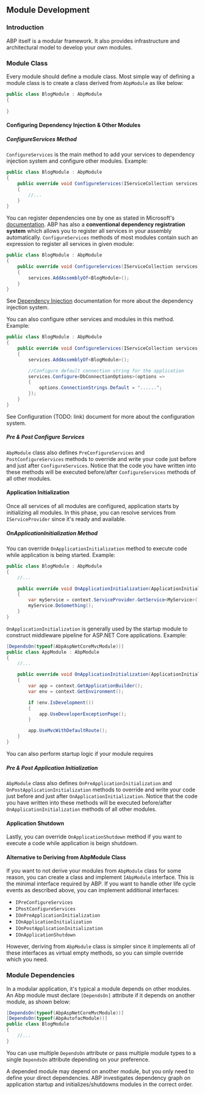 ﻿## Module Development

### Introduction

ABP itself is a modular framework. It also provides infrastructure and architectural model to develop your own modules.

### Module Class

Every module should define a module class. Most simple way of defining a module class is to create a class derived from ``AbpModule`` as like below:

````C#
public class BlogModule : AbpModule
{
            
}

````

#### Configuring Dependency Injection & Other Modules

##### ConfigureServices Method

``ConfigureServices`` is the main method to add your services to dependency injection system and configure other modules. Example:

````C#
public class BlogModule : AbpModule
{
    public override void ConfigureServices(IServiceCollection services)
    {
        //...
    }
}
````

You can register dependencies one by one as stated in Microsoft's <a href="https://docs.microsoft.com/en-us/aspnet/core/fundamentals/dependency-injection" target="_blank">documentation</a>. ABP has also a **conventional dependency registration system** which allows you to register all services in your assembly automatically. ``ConfigureServices`` methods of most modules contain such an expression to register all services in given module:

````C#
public class BlogModule : AbpModule
{
    public override void ConfigureServices(IServiceCollection services)
    {
        services.AddAssemblyOf<BlogModule>();
    }
}
````

See [Dependency Injection](Dependency-Injection.md) documentation for more about the dependency injection system.

You can also configure other services and modules in this method. Example:

````C#
public class BlogModule : AbpModule
{
    public override void ConfigureServices(IServiceCollection services)
    {
        services.AddAssemblyOf<BlogModule>();

        //Configure default connection string for the application
        services.Configure<DbConnectionOptions>(options =>
        {
            options.ConnectionStrings.Default = "......";
        });
    }
}
````

See Configuration (TODO: link) document for more about the configuration system.

##### Pre & Post Configure Services

``AbpModule`` class also defines ``PreConfigureServices`` and ``PostConfigureServices`` methods to override and write your code just before and just after ``ConfigureServices``. Notice that the code you have written into these methods will be executed before/after ``ConfigureServices`` methods of all other modules.

#### Application Initialization

Once all services of all modules are configured, application starts by initializing all modules. In this phase, you can resolve services from ``IServiceProvider`` since it's ready and available.

##### OnApplicationInitialization Method

You can override ``OnApplicationInitialization`` method to execute code while application is being started. Example:

````C#
public class BlogModule : AbpModule
{
    //...

    public override void OnApplicationInitialization(ApplicationInitializationContext context)
    {
        var myService = context.ServiceProvider.GetService<MyService>();
        myService.DoSomething();
    }
}
````

``OnApplicationInitialization`` is generally used by the startup module to construct middleware pipeline for ASP.NET Core applications. Example:

````C#
[DependsOn(typeof(AbpAspNetCoreMvcModule))]
public class AppModule : AbpModule
{
    //...

    public override void OnApplicationInitialization(ApplicationInitializationContext context)
    {
        var app = context.GetApplicationBuilder();
        var env = context.GetEnvironment();

        if (env.IsDevelopment())
        {
            app.UseDeveloperExceptionPage();
        }

        app.UseMvcWithDefaultRoute();
    }
}
````

You can also perform startup logic if your module requires

##### Pre & Post Application Initialization

``AbpModule`` class also defines ``OnPreApplicationInitialization`` and ``OnPostApplicationInitialization`` methods to override and write your code just before and just after ``OnApplicationInitialization``. Notice that the code you have written into these methods will be executed before/after ``OnApplicationInitialization`` methods of all other modules.

#### Application Shutdown

Lastly, you can override ``OnApplicationShutdown`` method if you want to execute a code while application is beign shutdown.

#### Alternative to Deriving from AbpModule Class

If you want to not derive your modules from ``AbpModule`` class for some reason, you can create a class and implement ``IAbpModule`` interface. This is the minimal interface required by ABP. If you want to handle other life cycle events as described above, you can implement additional interfaces:

* ``IPreConfigureServices``
* ``IPostConfigureServices``
* ``IOnPreApplicationInitialization``
* ``IOnApplicationInitialization``
* ``IOnPostApplicationInitialization``
* ``IOnApplicationShutdown``

However, deriving from ``AbpModule`` class is simpler since it implements all of these interfaces as virtual empty methods, so you can simple override which you need.

### Module Dependencies

In a modular application, it's typical a module depends on other modules. An Abp module must declare ``[DependsOn]`` attribute if it depends on another module, as shown below:

````C#
[DependsOn(typeof(AbpAspNetCoreMvcModule))]
[DependsOn(typeof(AbpAutofacModule))]
public class BlogModule
{
    //...
}
````

You can use multiple ``DependsOn`` attribute or pass multiple module types to a single ``DependsOn`` attribute depending on your preference.

A depended module may depend on another module, but you only need to define your direct dependencies. ABP investigates dependency graph on application startup and initializes/shutdowns modules in the correct order.